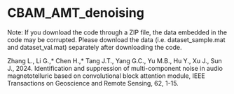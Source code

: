 # CBAM_AMT_denoising

Note: If you download the code through a ZIP file, the data embedded in the code may be corrupted. Please download the data (i.e. dataset_sample.mat and dataset_val.mat) separately after downloading the code.

Zhang L., Li G.,* Chen H.,* Tang J.T., Yang G.C., Yu M.B., Hu Y., Xu J., Sun J., 2024. Identification and suppression of multi-component noise in audio magnetotelluric based on convolutional block attention module, IEEE Transactions on Geoscience and Remote Sensing, 62, 1-15.
